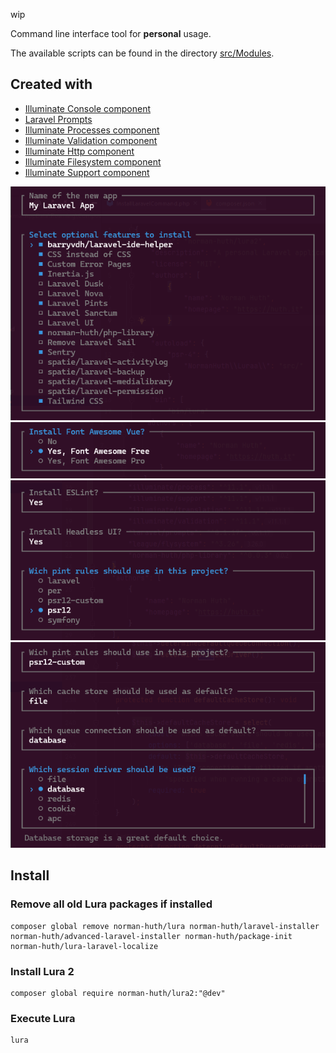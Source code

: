 wip

Command line interface tool for **personal** usage.

The available scripts can be found in the directory [src/Modules](/src/Modules).

## Created with

* [Illuminate Console component](https://laravel.com/docs/11.x/artisan)
* [Laravel Prompts](https://laravel.com/docs/11.x/prompts)
* [Illuminate Processes component](https://laravel.com/docs/11.x/processes)
* [Illuminate Validation component](https://laravel.com/docs/11.x/validation)
* [Illuminate Http component](https://laravel.com/docs/11.x/http-client)
* [Illuminate Filesystem component](https://laravel.com/docs/11.x/filesystem)
* [Illuminate Support component](https://laravel.com/docs/11.x/helpers)

![01](/docs/assets/01.png?v=d7a2118ac99dee6d494b40e3e788b450)
![02](/docs/assets/02.png?v=4320b908207b3cf8bca84fa7ae11cf24)
![03](/docs/assets/03.png?v=9c5dac6b2b4fc7f555b63e06b098e443)
![04](/docs/assets/04.png?v=63c7e4422a3273ef47c6a608df6996ed)

## Install

### Remove all old Lura packages if installed

```shell
composer global remove norman-huth/lura norman-huth/laravel-installer norman-huth/advanced-laravel-installer norman-huth/package-init norman-huth/lura-laravel-localize
```

### Install Lura 2

```shell
composer global require norman-huth/lura2:"@dev"
```

### Execute Lura

```shell
lura
```
